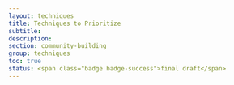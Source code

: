 ```yaml
---
layout: techniques
title: Techniques to Prioritize
subtitle:
description:
section: community-building
group: techniques
toc: true
status: <span class="badge badge-success">final draft</span>
---
```

